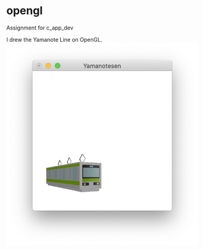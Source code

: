 # opengl
Assignment for c_app_dev  

I drew the Yamanote Line on OpenGL.  
<img src="myYamanotesen.png" width="500">
